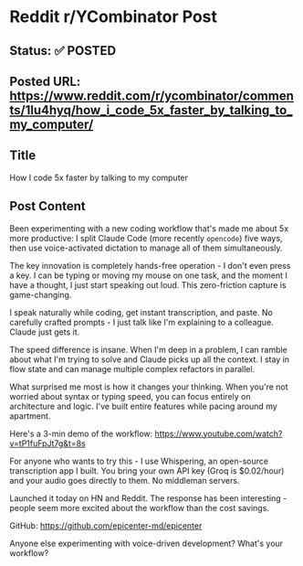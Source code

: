 # Reddit r/YCombinator Post

## Status: ✅ POSTED

## Posted URL: https://www.reddit.com/r/ycombinator/comments/1lu4hyq/how_i_code_5x_faster_by_talking_to_my_computer/

## Title
How I code 5x faster by talking to my computer

## Post Content

Been experimenting with a new coding workflow that's made me about 5x more productive: I split Claude Code (more recently `opencode`) five ways, then use voice-activated dictation to manage all of them simultaneously.

The key innovation is completely hands-free operation - I don't even press a key. I can be typing or moving my mouse on one task, and the moment I have a thought, I just start speaking out loud. This zero-friction capture is game-changing.

I speak naturally while coding, get instant transcription, and paste. No carefully crafted prompts - I just talk like I'm explaining to a colleague. Claude just gets it.

The speed difference is insane. When I'm deep in a problem, I can ramble about what I'm trying to solve and Claude picks up all the context. I stay in flow state and can manage multiple complex refactors in parallel.

What surprised me most is how it changes your thinking. When you're not worried about syntax or typing speed, you can focus entirely on architecture and logic. I've built entire features while pacing around my apartment.

Here's a 3-min demo of the workflow: https://www.youtube.com/watch?v=tP1fuFpJt7g&t=8s

For anyone who wants to try this - I use Whispering, an open-source transcription app I built. You bring your own API key (Groq is $0.02/hour) and your audio goes directly to them. No middleman servers.

Launched it today on HN and Reddit. The response has been interesting - people seem more excited about the workflow than the cost savings.

GitHub: https://github.com/epicenter-md/epicenter

Anyone else experimenting with voice-driven development? What's your workflow?